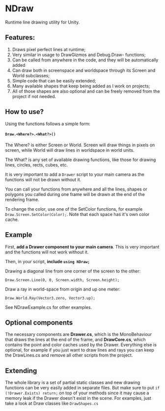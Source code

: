 # NDraw
Runtime line drawing utility for Unity.

## Features:
1. Draws pixel perfect lines at runtime;
2. Very similar in usage to DrawGizmos and Debug.Draw- functions;
3. Can be called from anywhere in the code, and they will be automatically added
4. Can draw both in screenspace and worldspace through its Screen and World subclasses;
5. Simple code that can be easily extended;
6. Many available shapes that keep being added as I work on projects;
7. All of those shapes are also optional and can be freely removed from the project if not needed.

## How to use?
Using the functions follows a simple form: 

#### `Draw.<Where?>.<What?>()`

The Where? is either Screen or World. Screen will draw things in pixels on screen, while World will draw lines in worldspace in world units.

The What? is any set of available drawing functions, like those for drawing lines, circles, rects, cubes, etc.

It is very important to add a `Drawer` script to your main camera as the functions will not be drawn without it.

You can call your functions from anywhere and all the lines, shapes or polygons you called during one frame will be drawn at the end of the rendering frame.

To change the color, use one of the SetColor functions, for example `Draw.Screen.SetColor(Color);`. Note that each space has it's own color cache.

## Example
First, __add a Drawer component to your main camera__. This is very important and the functions will not work without it.

Then, in your script, __include `using NDraw;`__

Drawing a diagonal line from one corner of the screen to the other:

`Draw.Screen.Line(0, 0, Screen.width, Screen.height);`

Draw a ray in world-space from origin and up one meter:

`Draw.World.Ray(Vector3.zero, Vector3.up);`

See NDrawExample.cs for other examples.

## Optional components
The necessary components are __Drawer.cs__, which is the MonoBehaviour that draws the lines at the end of the frame, and __DrawCore.cs__, which contains the point and color caches used by the Drawer. Everything else is optional, for example if you just want to draw lines and rays you can keep the DrawLines.cs and remove all other scripts from the project.

## Extending
The whole library is a set of partial static classes and new drawing functions can be very easily added in separate files. But make sure to put `if (!Drawer.Exists) return;` on top of your methods since it may cause a memory leak if the Drawer doesn't exist in the scene. For examples, just take a look at Draw classes like `DrawShapes.cs`
